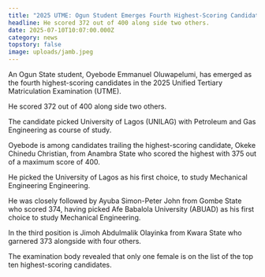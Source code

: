 ```yaml
---
title: "2025 UTME: Ogun Student Emerges Fourth Highest-Scoring Candidate"
headline: He scored 372 out of 400 along side two others.
date: 2025-07-10T10:07:00.000Z
category: news
topstory: false
image: uploads/jamb.jpeg
---
```

An Ogun State student, Oyebode Emmanuel Oluwapelumi, has emerged as the fourth  highest-scoring candidates in the 2025 Unified Tertiary Matriculation Examination (UTME).



He scored 372 out of 400 along side two others.



The candidate picked University of Lagos (UNILAG) with Petroleum and Gas Engineering as course of study.



Oyebode is among candidates trailing the highest-scoring candidate, Okeke Chinedu Christian, from Anambra State who scored the highest with 375 out of a maximum score of 400.



He picked the University of Lagos as his first choice, to study Mechanical Engineering Engineering.



He was closely followed by Ayuba Simon-Peter John from Gombe State who scored 374, having picked Afe Babalola University (ABUAD) as his first choice to study Mechanical Engineering.



In the third position is Jimoh Abdulmalik Olayinka from Kwara State who garnered 373 alongside with four others.



The examination body revealed that only one female is on the list of the top ten highest-scoring candidates.
